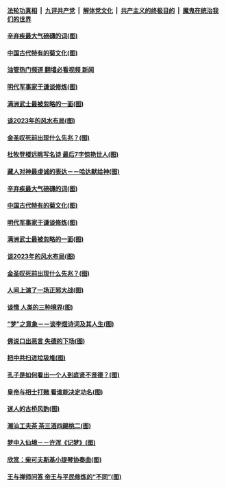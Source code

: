 ####  [法轮功真相](../../../../basic/blob/master/README.md?t=10010901) &nbsp;|&nbsp; [九评共产党](../../../../9ping.md/blob/master/README.md?t=10010901) &nbsp;|&nbsp; [解体党文化](../../../../jtdwh.md/blob/master/README.md?t=10010901)  &nbsp;|&nbsp; [共产主义的终极目的](../../../../gczydzjmd.md/blob/master/README.md?t=10010901) &nbsp;|&nbsp; [魔鬼在统治我们的世界](../../../../mgztzwmdsj.md/blob/master/README.md?t=10010901) 

#### [辛弃疾最大气磅礴的词(图)](../pages/p7/1017601.md?t=10010901) 

#### [中国古代特有的菊文化(图)](../pages/p7/1017073.md?t=10010901) 

#### [油管热门频道 翻墙必看视频 新闻](http://209.250.226.216:81/youtube.html?10010901)

#### [明代军事家于谦谈修炼(图)](../pages/p7/1017763.md?t=10010901) 

#### [满洲武士最被忽略的一面(图)](../pages/p7/1015671.md?t=10010901) 

#### [谈2023年的风水布局(图)](../pages/p7/1016648.md?t=10010901) 

#### [金圣叹死前出现什么先兆？(图)](../pages/p7/1017691.md?t=10010901) 

#### [杜牧登楼远眺写名诗 最后7字惊艳世人(图)](../pages/p7/1017888.md?t=10010901) 

#### [藏人对神最虔诚的表达－－哈达献给神(图)](../pages/p7/1015672.md?t=10010901) 

#### [辛弃疾最大气磅礴的词(图)](../pages/p7/1017601.md?t=10010901) 

#### [中国古代特有的菊文化(图)](../pages/p7/1017073.md?t=10010901) 

#### [明代军事家于谦谈修炼(图)](../pages/p7/1017763.md?t=10010901) 

#### [满洲武士最被忽略的一面(图)](../pages/p7/1015671.md?t=10010901) 

#### [谈2023年的风水布局(图)](../pages/p7/1016648.md?t=10010901) 

#### [金圣叹死前出现什么先兆？(图)](../pages/p7/1017691.md?t=10010901) 

#### [人间上演了一场正邪大战(图)](../pages/p7/1015670.md?t=10010901) 

#### [谈情 人类的三种境界(图)](../pages/p7/1017536.md?t=10010901) 

#### [“梦”之意象－－谈李煜诗词及其人生(图)](../pages/p7/1016659.md?t=10010901) 

#### [佛说口出恶言 失德的下场(图)](../pages/p7/1017389.md?t=10010901) 

#### [把中共扫进垃圾堆(图)](../pages/p7/1017637.md?t=10010901) 

#### [孔子是如何看出一个人到底贤不贤德？(图)](../pages/p7/1017529.md?t=10010901) 

#### [皇帝与相士打赌 看谁能决定功名(图)](../pages/p7/1016886.md?t=10010901) 

#### [迷人的古桥风韵(图)](../pages/p7/1016622.md?t=10010901) 

#### [潮汕工夫茶 茶三酒四踢桃二(图)](../pages/p7/1017605.md?t=10010901) 

#### [梦中入仙境－－许浑《记梦》(图)](../pages/p7/1016991.md?t=10010901) 

#### [欣赏：柴可夫斯基小提琴协奏曲(图)](../pages/p7/1016199.md?t=10010901) 

#### [王与禅师问答 帝王与平民修炼的“不同”(图)](../pages/p7/1017487.md?t=10010901) 

<img src='http://gfw-breaker.win/goodnews/indexes/p7.md' width='0px' height='0px'/>
